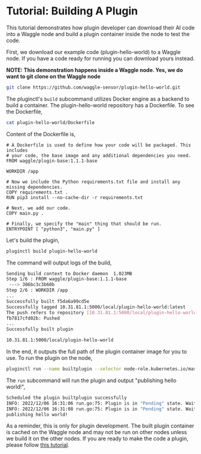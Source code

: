 # Tutorial: Building A Plugin
This tutorial demonstrates how plugin developer can download their AI code into a Waggle node and build a plugin container inside the node to test the code.

First, we download our example code (plugin-hello-world) to a Waggle node. If you have a code ready for running you can download yours instead.

__NOTE: This demonstration happens inside a Waggle node. Yes, we do want to git clone on the Waggle node__
```bash
git clone https://github.com/waggle-sensor/plugin-hello-world.git
```

The pluginctl's `build` subcommand utilizes Docker engine as a backend to build a container. The plugin-hello-world repository has a Dockerfile. To see the Dockerfile,
```bash
cat plugin-hello-world/Dockerfile
```

Content of the Dockerfile is,
```
# A Dockerfile is used to define how your code will be packaged. This includes
# your code, the base image and any additional dependencies you need.
FROM waggle/plugin-base:1.1.1-base

WORKDIR /app

# Now we include the Python requirements.txt file and install any missing dependencies.
COPY requirements.txt .
RUN pip3 install --no-cache-dir -r requirements.txt

# Next, we add our code.
COPY main.py .

# Finally, we specify the "main" thing that should be run.
ENTRYPOINT [ "python3", "main.py" ]
```

Let's build the plugin,
```bash
pluginctl build plugin-hello-world
```

The command will output logs of the build,
```bash
Sending build context to Docker daemon  1.023MB
Step 1/6 : FROM waggle/plugin-base:1.1.1-base
 ---> 306bc3c3b60b
Step 2/6 : WORKDIR /app
...
Successfully built f5da6a99cd5e
Successfully tagged 10.31.81.1:5000/local/plugin-hello-world:latest
The push refers to repository [10.31.81.1:5000/local/plugin-hello-world]
fb7817cfd02b: Pushed
...
Successfully built plugin

10.31.81.1:5000/local/plugin-hello-world
```

In the end, it outputs the full path of the plugin container image for you to use. To run the plugin on the node,
```bash
pluginctl run --name builtplugin --selector node-role.kubernetes.io/master=true 10.31.81.1:5000/local/plugin-hello-world
```

The `run` subcommand will run the plugin and output "publishing hello world!",
```bash
Scheduled the plugin builtplugin successfully 
INFO: 2022/12/06 16:31:06 run.go:75: Plugin is in "Pending" state. Waiting...
INFO: 2022/12/06 16:31:08 run.go:75: Plugin is in "Pending" state. Waiting...
publishing hello world!
```

As a reminder, this is only for plugin development. The built plugin container is cached on the Waggle node and may not be run on other nodes unless we build it on the other nodes. If you are ready to make the code a plugin, please follow [this tutorial](https://docs.waggle-edge.ai/docs/tutorials/edge-apps/publishing-to-ecr).